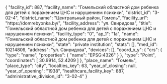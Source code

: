 {
    "facility_id": 887,
    "facility_name": "Гомельский областной дом ребенка для детей с поражением ЦНС и нарушением психики",
    "district_id": "3-02-4",
    "district_name": "Центральный район, Гомель",
    "facility_url": "https:\/\/domrebyonka.by\/",
    "facility_address": "ул. Свиридова",
    "title": "Гомельский областной дом ребенка для детей с поражением ЦНС и нарушением психики",
    "facility_type": "0",
    "ap_1": "1а",
    "name": "Гомельский областной дом ребенка для детей с поражением ЦНС и нарушением психики",
    "state": "private institution",
    "stats": [],
    "med_id": 10214809,
    "address": "ул. Свиридова",
    "devices": [],
    "coord_x_y": {
        "crs": {
            "type": "name",
            "properties": {
                "name": "EPSG:4326"
            }
        },
        "type": "Point",
        "coordinates": [
            30.9914,
            52.4209
        ]
    },
    "place_name": "Гомель",
    "place_type": "city",
    "localties_key": 63,
    "year_of_closing": null,
    "year_of_opening": "1938",
    "healthcare_facility_key": 887,
    "administrative_division_id": "3-02-4"
}